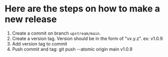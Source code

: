 # Here are the steps on how to make a new release

1. Create a commit on branch `upstream/main`.
2. Create a version tag. Version should be in the form of "vx.y.z". ex: v1.0.9
3. Add version tag to commit
4. Push commit and tag: git push --atomic origin main v1.0.9
